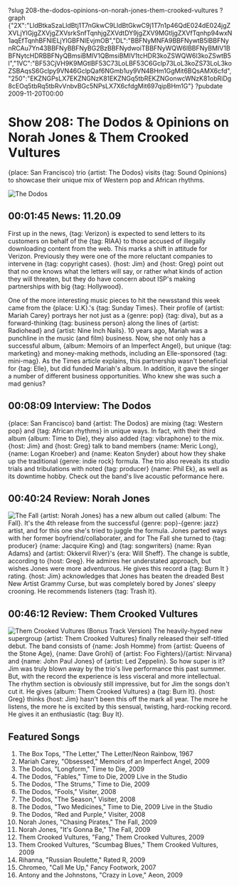 ?slug 208-the-dodos-opinions-on-norah-jones-them-crooked-vultures
?graph {"2X":"LldBtkaSzaLldBtj1T7nGkwC9LldBtGkwC9j1T7n1p46QdE024dE024jgZXVLjYlGjgZXVjgZXVsrkSnfTqnhjgZXVdtDY9jgZXV9MGtljgZXVfTqnhp94wxN1aqEfTqnhBFNIELjYlGBFNIEvjmOB","DL":"BBFNyMNFA9BBFNywtB5lBBFNynRCAu7Yn43BBFNyBBFNyBG2BzBBFNydwoiTBBFNyWQW6lBBFNyBMIV1BBFNytcHDRBBFNyQBmsiBMIV1QBmsiBMIV1tcHDR3koZSWQW6l3koZSwtB5l","1VC":"BF53CjVH9K9MGtlBF53C73LoLBF53C6Gclp73LoL3koZS73LoL3koZSBAqsS6Gclpy9VN46GclpQaf6NGmb1uy9VN4BHm1GgMit6BQsAMX6cfd","250":"EKZNGPsLX7EKZNGNzK81EKZNGq5tbREKZNGonwcWNzK81obRiDg8cEOq5tbRq5tbRvVnbvBGc5NPsLX7X6cfdgMit697qipBHm1G"}
?pubdate 2009-11-20T00:00

# Show 208: The Dodos & Opinions on Norah Jones & Them Crooked Vultures
{place: San Francisco} trio {artist: The Dodos} visits {tag: Sound Opinions} to showcase their unique mix of Western pop and African rhythms.

![The Dodos](//static.soundopinions.org/images/2009/dodos.jpg)

## 00:01:45 News: 11.20.09
First up in the news, {tag: Verizon} is expected to send letters to its customers on behalf of the {tag: RIAA} to those accused of illegally downloading content from the web. This marks a shift in attitude for Verizon. Previously they were one of the more reluctant companies to intervene in {tag: copyright cases}. {host: Jim} and {host: Greg} point out that no one knows what the letters will say, or rather what kinds of action they will threaten, but they do have concern about ISP's making partnerships with big {tag: Hollywood}.

One of the more interesting music pieces to hit the newsstand this week came from the {place: U.K}.'s {tag: Sunday Times}. Their profile of {artist: Mariah Carey} portrays her not just as a {genre: pop} {tag: diva}, but as a forward-thinking {tag: business person} along the lines of {artist: Radiohead} and {artist: Nine Inch Nails}. 10 years ago, Mariah was a punchline in the music (and film) business. Now, she not only has a successful album, {album: Memoirs of an Imperfect Angel}, but unique {tag: marketing} and money-making methods, including an Elle-sponsored {tag: mini-mag}. As the Times article explains, this partnership wasn't beneficial for {tag: Elle}, but did funded Mariah's album. In addition, it gave the singer a number of different business opportunities. Who knew she was such a mad genius?

## 00:08:09 Interview: The Dodos
{place: San Francisco} band {artist: The Dodos} are mixing {tag: Western pop} and {tag: African rhythms} in unique ways. In fact, with their third album {album: Time to Die}, they also added {tag: vibraphone} to the mix. {host: Jim} and {host: Greg} talk to band members {name: Meric Long}, {name: Logan Kroeber} and {name: Keaton Snyder} about how they shake up the traditional {genre: indie rock} formula. The trio also reveals its studio trials and tribulations with noted {tag: producer} {name: Phil Ek}, as well as its downtime hobby. Check out the band's live acoustic peformance here.

## 00:40:24 Review: Norah Jones
![The Fall](//static.soundopinions.org/assets/208/1VC0.png "1001750/721270402")
{artist: Norah Jones} has a new album out called {album: The Fall}. It's the 4th release from the successful {genre: pop}-{genre: jazz} artist, and for this one she's tried to juggle the formula. Jones parted ways with her former boyfriend/collaborater, and for The Fall she turned to {tag: producer} {name: Jacquire King} and {tag: songwriters} {name: Ryan Adams} and {artist: Okkervil River}'s {era: Will Sheff}. The change is subtle, according to {host: Greg}. He admires her understated approach, but wishes Jones were more adventurous. He gives this record a {tag: Burn It } rating. {host: Jim} acknowledges that Jones has beaten the dreaded Best New Artist Grammy Curse, but was completely bored by Jones' sleepy crooning. He recommends listeners {tag: Trash It}.

## 00:46:12 Review: Them Crooked Vultures
![Them Crooked Vultures (Bonus Track Version)](//static.soundopinions.org/assets/208/2500.jpg "337312823/339399108")
The heavily-hyped new supergroup {artist: Them Crooked Vultures} finally released their self-titled debut. The band consists of {name: Josh Homme} from {artist: Queens of the Stone Age}, {name: Dave Grohl} of {artist: Foo Fighters}/{artist: Nirvana} and {name: John Paul Jones} of {artist: Led Zeppelin}. So how super is it? Jim was truly blown away by the trio's live performance this past summer. But, with the record the experience is less visceral and more intellectual. The rhythm section is obviously still impressive, but for Jim the songs don't cut it. He gives {album: Them Crooked Vultures} a {tag: Burn It}. {host: Greg} thinks {host: Jim} hasn't been this off the mark all year. The more he listens, the more he is excited by this sensual, twisting, hard-rocking record. He gives it an enthusiastic {tag: Buy It}.

## Featured Songs
1. The Box Tops, "The Letter," The Letter/Neon Rainbow, 1967
2. Mariah Carey, "Obsessed," Memoirs of an Imperfect Angel, 2009
3. The Dodos, "Longform," Time to Die, 2009
4. The Dodos, "Fables," Time to Die, 2009 Live in the Studio
5. The Dodos, "The Strums," Time to Die, 2009
6. The Dodos, "Fools," Visiter, 2008
7. The Dodos, "The Season," Visiter, 2008
8. The Dodos, "Two Medicines," Time to Die, 2009 Live in the Studio
9. The Dodos, "Red and Purple," Visiter, 2008
10. Norah Jones, "Chasing Pirates," The Fall, 2009
11. Norah Jones, "It's Gonna Be," The Fall, 2009
12. Them Crooked Vultures, "Fang," Them Crooked Vultures, 2009
13. Them Crooked Vultures, "Scumbag Blues," Them Crooked Vultures, 2009
14. Rihanna, "Russian Roulette," Rated R, 2009
15. Chromeo, "Call Me Up," Fancy Footwork, 2007
16. Antony and the Johnstons, "Crazy in Love," Aeon, 2009